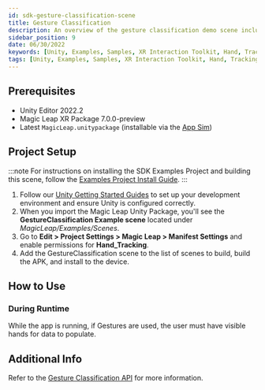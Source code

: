 ```yaml
---
id: sdk-gesture-classification-scene
title: Gesture Classification
description: An overview of the gesture classification demo scene included in the Magic Leap 2 Examples Project, which uses Unity's XR Interaction Toolkit.
sidebar_position: 9
date: 06/30/2022
keywords: [Unity, Examples, Samples, XR Interaction Toolkit, Hand, Tracking, Gesture, Classification, Input]
tags: [Unity, Examples, Samples, XR Interaction Toolkit, Hand, Tracking, Gesture, Classification, Input]
---
```


## Prerequisites

- Unity Editor 2022.2
- Magic Leap XR Package 7.0.0-preview
- Latest `MagicLeap.unitypackage` (installable via the [App Sim](/versioned_docs/version-02-Aug-2023/guides/developer-tools/ml-hub/ml-hub-package-manager.md))

## Project Setup

:::note
For instructions on installing the SDK Examples Project and building this scene, follow the [Examples Project Install Guide](/versioned_docs/version-02-Aug-2023/guides/unity/sdk-example-scenes/sdk-install-setup.md).
:::

1. Follow our [Unity Getting Started Guides](/versioned_docs/version-02-Aug-2023/guides/unity/getting-started/unity-getting-started.md) to set up your development environment and ensure Unity is configured correctly.
2. When you import the Magic Leap Unity Package, you'll see the **GestureClassification Example scene** located under *MagicLeap/Examples/Scenes*.
3. Go to **Edit > Project Settings > Magic Leap > Manifest Settings** and enable permissions for **Hand_Tracking**.
4. Add the GestureClassification scene to the list of scenes to build, build the APK, and install to the device.

## How to Use

### During Runtime

While the app is running, if Gestures are used, the user must have visible hands for data to populate.

## Additional Info

Refer to the [Gesture Classification API](docs/guides/unity/input/gesture-classification/unity-gesture-classification-overview.md) for more information.

